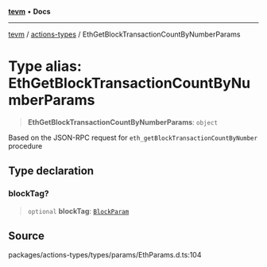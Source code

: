 [**tevm**](../../README.md) • **Docs**

***

[tevm](../../modules.md) / [actions-types](../README.md) / EthGetBlockTransactionCountByNumberParams

# Type alias: EthGetBlockTransactionCountByNumberParams

> **EthGetBlockTransactionCountByNumberParams**: `object`

Based on the JSON-RPC request for `eth_getBlockTransactionCountByNumber` procedure

## Type declaration

### blockTag?

> `optional` **blockTag**: [`BlockParam`](../../index/type-aliases/BlockParam.md)

## Source

packages/actions-types/types/params/EthParams.d.ts:104
